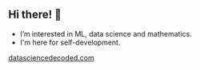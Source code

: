 ## Hi there! 👋
- I’m interested in ML, data science and mathematics.
- I'm here for self-development.

[datasciencedecoded.com](https://datasciencedecoded.com/)

